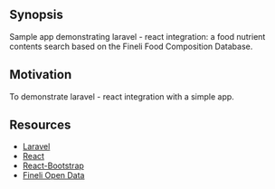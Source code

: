 ## Synopsis

Sample app demonstrating laravel - react integration: a food nutrient contents search based on the Fineli Food Composition Database.

## Motivation

To demonstrate laravel - react integration with a simple app.

## Resources

+ [Laravel](https://laravel.com/)
+ [React](https://facebook.github.io/react/)
+ [React-Bootstrap](https://react-bootstrap.github.io/)
+ [Fineli Open Data](https://fineli.fi/fineli/en/ohje/19)